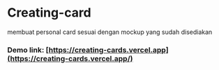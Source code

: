 # Creating-card
membuat personal card sesuai dengan mockup yang sudah disediakan

### Demo link: [https://creating-cards.vercel.app](https://creating-cards.vercel.app/) 
